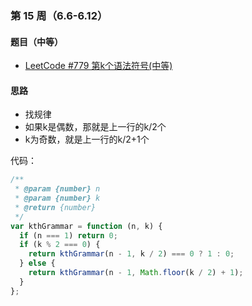 ### 第 15 周（6.6-6.12）

#### 题目（中等）

- [LeetCode #779 第k个语法符号(中等)](https://leetcode.cn/problems/k-th-symbol-in-grammar/)

#### 思路

- 找规律
- 如果k是偶数，那就是上一行的k/2个
- k为奇数，就是上一行的k/2+1个

代码：

```javascript
/**
 * @param {number} n
 * @param {number} k
 * @return {number}
 */
var kthGrammar = function (n, k) {
  if (n === 1) return 0;
  if (k % 2 === 0) {
    return kthGrammar(n - 1, k / 2) === 0 ? 1 : 0;
  } else {
    return kthGrammar(n - 1, Math.floor(k / 2) + 1);
  }
};

```